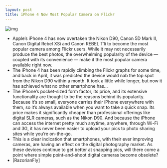 ```yaml
---
layout: post
title: iPhone 4 Now Most Popular Camera on Flickr
---
```

![img](http://media.idownloadblog.com/wp-content/uploads/2011/06/Screen-shot-2011-06-21-at-12.08.34-e1308672424452.png)
* Apple’s iPhone 4 has now overtaken the Nikon D90, Canon 5D Mark II, Canon Digital Rebel XSi and Canon REBEL T1i to become the most popular camera among Flickr users. While it may not necessarily produce the best photos, the overwhelming popularity of the device — coupled with its convenience — make it the most popular camera available right now.
* The iPhone 4 has been rapidly climbing the Flickr graphs for some time, and back in April, it was predicted the device would nab the top spot from the Nikon D90 within a month. It took a little while longer, but now it has achieved what no other smartphone has…
* The iPhone’s pocket-sized form factor, its price, and its extensive functionality are thought to be the reasons behind its popularity. Because it’s so small, everyone carries their iPhone everywhere with them, so it’s always available when you want to take a quick snap. Its price makes it significantly cheaper than professional offerings like digital SLR cameras, such as the Nikon D90. And because the iPhone can access the internet pretty much anytime, anywhere, through Wi-Fi and 3G, it has never been easier to upload your pics to photo sharing sites while you’re on-the-go.
* This is a clear indication that smartphones, with their ever improving cameras, are having an effect on the digital photography market. As these devices continue to get better at snapping pics, will there come a point where simple point-and-shoot digital cameras become obsolete?
* [RazorianFly]

